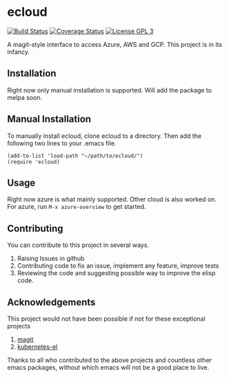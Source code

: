 # ecloud
[![Build Status](https://travis-ci.org/techniumlabs/ecloud.svg?branch=master)](https://travis-ci.org/techniumlabs/ecloud)
[![Coverage Status](https://coveralls.io/repos/github/techniumlabs/ecloud/badge.svg?branch=master)](https://coveralls.io/github/techniumlabs/ecloud?branch=master)
[![License GPL 3](https://img.shields.io/github/license/techniumlabs/ecloud.svg)](LICENSE)

A magit-style interface to access Azure, AWS and GCP. This project is in its infancy. 

## Installation
Right now only manual installation is supported. Will add the package to melpa soon.

## Manual Installation
To manually install ecloud, clone ecloud to a directory. Then add the following two lines to your .emacs file.

```
(add-to-list 'load-path "~/path/to/ecloud/")
(require 'ecloud)
```

## Usage
Right now azure is what mainly supported. Other cloud is also worked on. For azure, run `M-x azure-overview` to get started.

## Contributing
You can contribute to this project in several ways. 

1. Raising Issues in github
2. Contributing code to fix an issue, implement any feature, improve tests
3. Reviewing the code and suggesting possible way to improve the elisp code. 


## Acknowledgements
This project would not have been possible if not for these exceptional projects 
1. [magit](https://github.com/magit/magit)
2. [kubernetes-el](https://github.com/chrisbarrett/kubernetes-el)

Thanks to all who contributed to the above projects and countless other emacs packages, without which emacs will not be a good place to live.

